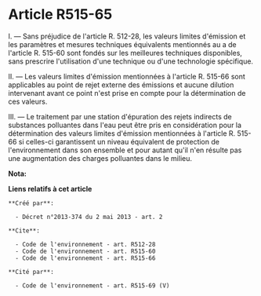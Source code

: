 # Article R515-65

I. ― Sans préjudice de l'article R. 512-28, les valeurs limites d'émission et les paramètres et mesures techniques
équivalents mentionnés au a de l'article R. 515-60 sont fondés sur les meilleures techniques disponibles, sans prescrire
l'utilisation d'une technique ou d'une technologie spécifique. 

II. ― Les valeurs limites d'émission mentionnées à l'article R. 515-66 sont applicables au point de rejet externe des
émissions et aucune dilution intervenant avant ce point n'est prise en compte pour la détermination de ces valeurs. 

III. ― Le traitement par une station d'épuration des rejets indirects de substances polluantes dans l'eau peut être pris en
considération pour la détermination des valeurs limites d'émission mentionnées à l'article R. 515-66 si celles-ci
garantissent un niveau équivalent de protection de l'environnement dans son ensemble et pour autant qu'il n'en résulte pas
une augmentation des charges polluantes dans le milieu.

**Nota:**



**Liens relatifs à cet article**

	**Créé par**:

	  - Décret n°2013-374 du 2 mai 2013 - art. 2

	**Cite**:

	  - Code de l'environnement - art. R512-28
	  - Code de l'environnement - art. R515-60
	  - Code de l'environnement - art. R515-66

	**Cité par**:

	  - Code de l'environnement - art. R515-69 (V)
